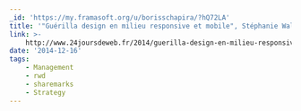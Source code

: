 ```yaml
---
_id: 'https://my.framasoft.org/u/borisschapira/?hQ72LA'
title: '"Guérilla design en milieu responsive et mobile", Stéphanie Walter'
link: >-
    http://www.24joursdeweb.fr/2014/guerilla-design-en-milieu-responsive-et-mobile/
date: '2014-12-16'
tags:
    - Management
    - rwd
    - sharemarks
    - Strategy
---
```


<div class="markdown"><p></p></div>

